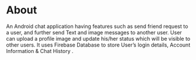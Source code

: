 About 
===
An Android chat application having features such as send friend request to a user, and further send Text and image messages to another user. User can upload a profile image and update his/her status which will be visible to other users. It uses Firebase Database to store User’s login details, Account Information &amp; Chat History .

